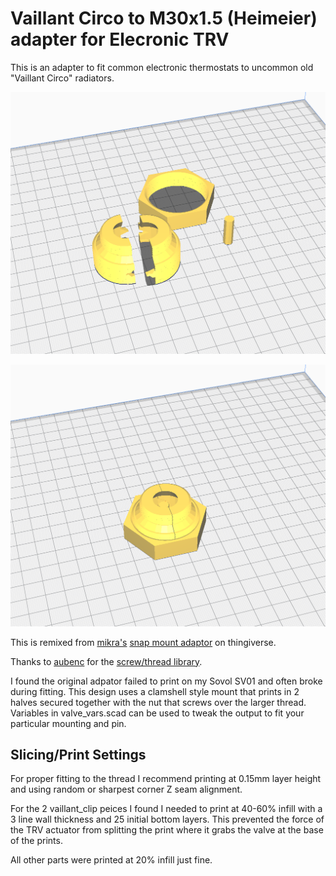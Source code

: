 # Vaillant Circo to M30x1.5 (Heimeier) adapter for Elecronic TRV

This is an adapter to fit common electronic thermostats to uncommon old "Vaillant Circo" radiators.

![All adaptor parts](images/parts.png "Parts")

![Assembled adaptor](images/assembled.png "Assembled")

This is remixed from [mikra's](https://www.thingiverse.com/mikra) [snap mount adaptor](https://www.thingiverse.com/thing:2612751) on thingiverse.

Thanks to [aubenc](https://www.thingiverse.com/aubenc) for the [screw/thread library](http://www.thingiverse.com/thing:8796).

I found the original adpator failed to print on my Sovol SV01 and often broke during fitting. This design uses a clamshell style mount that prints in 2 halves secured together with the nut that screws over the larger thread. Variables in valve_vars.scad can be used to tweak the output to fit your particular mounting and pin.

## Slicing/Print Settings

For proper fitting to the thread I recommend printing at 0.15mm layer height and using random or sharpest corner Z seam alignment.

For the 2 vaillant_clip peices I found I needed to print at 40-60% infill with a 3 line wall thickness and 25 initial bottom layers. This prevented the force of the TRV actuator from splitting the print where it grabs the valve at the base of the prints.

All other parts were printed at 20% infill just fine.

